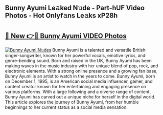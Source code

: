 ## Bunny Ayumi Le𝚊ked N𝚞de - Part-hUF Video Photos - Hot Onlyf𝚊ns Le𝚊ks xP28h

# <h2><a href="http://ab44180.deff.icu/?id=Bunny+Ayumi">🔗 New 👉🔴 Bunny Ayumi VIDEO Photos</a></h2>

[![Bunny Ayumi N𝚞des](https://i.imgur.com/rIISA9y.gif)](http://ab44180.deff.icu/?id=Bunny+Ayumi)
Bunny Ayumi is a talented and versatile British singer-songwriter, known for her powerful vocals, emotive lyrics, and genre-bending sound. Born and raised in the UK, Bunny Ayumi has been making waves in the music industry with her unique blend of pop, rock, and electronic elements. With a strong online presence and a growing fan base, Bunny Ayumi is an artist to watch in the years to come. Bunny Ayumi, born on December 1, 1995, is an American social media influencer, gamer, and content creator known for her entertaining and engaging presence on various platforms. With a large following and a diverse range of content, Bunny Ayumi has carved out a unique niche for herself in the digital world. This article explores the journey of Bunny Ayumi, from her humble beginnings to her current status as a social media sensation.
